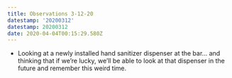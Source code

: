 ```yaml
---
title: Observations 3-12-20
datestamp: '20200312'
datestamp: 20200312
date: 2020-04-04T00:15:29.580Z
---
```

- Looking at a newly installed hand sanitizer dispenser at the bar… and thinking that if we’re lucky, we’ll be able to look at that dispenser in the future and remember this weird time.
